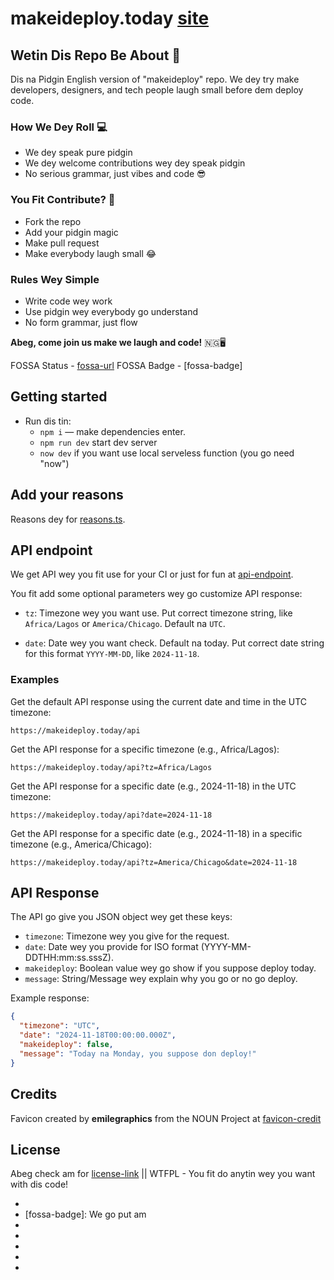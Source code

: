 # makeideploy.today [site]

## Wetin Dis Repo Be About 🚀

Dis na Pidgin English version of "makeideploy" repo. We dey try make developers, designers, and tech people laugh small before dem deploy code.

### How We Dey Roll 💻

- We dey speak pure pidgin
- We dey welcome contributions wey dey speak pidgin
- No serious grammar, just vibes and code 😎

### You Fit Contribute? 🤝

- Fork the repo
- Add your pidgin magic
- Make pull request
- Make everybody laugh small 😂

### Rules Wey Simple

- Write code wey work
- Use pidgin wey everybody go understand
- No form grammar, just flow

**Abeg, come join us make we laugh and code!** 🇳🇬🖥️

FOSSA Status - [fossa-url]
FOSSA Badge - [fossa-badge]

## Getting started

- Run dis tin:
  - `npm i` — make dependencies enter.
  - `npm run dev` start dev server
  - `now dev` if you want use local serveless function (you go need "now")

## Add your reasons

Reasons dey for [reasons.ts].

## API endpoint

We get API wey you fit use for your CI or just for fun at [api-endpoint].

You fit add some optional parameters wey go customize API response:

- `tz`: Timezone wey you want use. Put correct timezone string, like `Africa/Lagos` or `America/Chicago`. Default na `UTC`.

- `date`: Date wey you want check. Default na today. Put correct date string for this format `YYYY-MM-DD`, like `2024-11-18`.

### Examples

Get the default API response using the current date and time in the UTC timezone:

```url
https://makeideploy.today/api
```

Get the API response for a specific timezone (e.g., Africa/Lagos):

```url
https://makeideploy.today/api?tz=Africa/Lagos
```

Get the API response for a specific date (e.g., 2024-11-18) in the UTC timezone:

```url
https://makeideploy.today/api?date=2024-11-18
```

Get the API response for a specific date (e.g., 2024-11-18) in a specific timezone (e.g., America/Chicago):

```url
https://makeideploy.today/api?tz=America/Chicago&date=2024-11-18
```

## API Response

The API go give you JSON object wey get these keys:

- `timezone`: Timezone wey you give for the request.
- `date`: Date wey you provide for ISO format (YYYY-MM-DDTHH:mm:ss.sssZ).
- `makeideploy`: Boolean value wey go show if you suppose deploy today.
- `message`: String/Message wey explain why you go or no go deploy.

Example response:

```json
{
  "timezone": "UTC",
  "date": "2024-11-18T00:00:00.000Z",
  "makeideploy": false,
  "message": "Today na Monday, you suppose don deploy!"
}
```

## Credits

Favicon created by **emilegraphics** from the NOUN Project at [favicon-credit]

## License

Abeg check am for [license-link] || WTFPL - You fit do anytin wey you want with dis code!

- [site]: https://makeideploy.today
- [fossa-badge]: We go put am
- [fossa-url]: https://app.fossa.io/projects/#
- [reasons.ts]: https://github.com/IamPrime/makeideploy/blob/master/helpers/reasons.ts
- [api-endpoint]: https://makeideploy.today/api
- [favicon-credit]: https://thenounproject.com/search/?q=dot&i=1359410
- [license-link]: https://github.com/IamPrime/makeideploy/blob/master/LICENSE
<!-- End of README.md -->